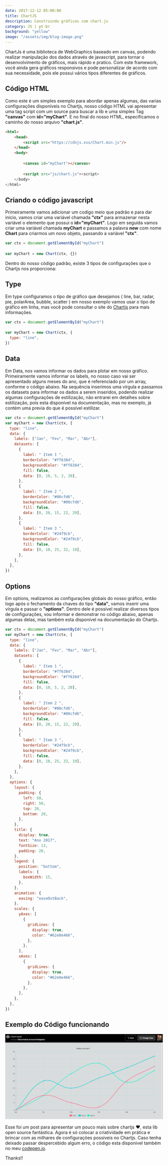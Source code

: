 ```yaml
---
date: 2017-12-12 05:00:00
title: ChartJS 
description: Construindo gráficos com chart.js
category: JS | pt-br
background: "yellow"
image: "/assets/img/blog-image.png"
---
```


ChartJs é uma biblioteca de WebGraphics baseado em canvas, podendo realizar manipulação dos dados através de javascript, para tornar o desenvolvimento de gráficos, mais rápido e pratico. Com este framework, você ainda gera gráficos responsivos e pode personalizar de acordo com sua necessidade, pois ele possui vários tipos diferentes de gráficos.

## Código HTML

Como este é um simples exemplo para abordar apenas algumas, das varias configurações disponíveis no Chartjs, nosso código HTML vai apresentar uma tag script com um source para buscar a lib e uma simples Tag **"canvas"** com **id="myChart"**. E no final do nosso HTML, especificamos o caminho do nosso arquivo **"chart.js"**.

```html
<html>
    <head>
        <script src="https://cdnjs.xxx/Chart.min.js"/>
    </head>
    <body>

        <canvas id="myChart"></canvas>

        <script src="js/chart.js"><script>
    </body>
</html>
```

## Criando o código javascript

Primeiramente vamos adicionar um codigo meio que padrão e para dar inicio, vamos criar uma variável chamada **"ctx"** para armazenar nesta variável o elemento que possui o **id="myChart"**. Logo em seguida vamos criar uma variável chamada **myChart** e passamos a palavra **new** com nome **Chart** para criarmos um novo objeto, passando a variável **"ctx"**.

```js
var ctx = document.getElementById("myChart")

var myChart = new Chart(ctx, {})
```

Dentro do nosso código padrão, existe 3 tipos de configurações que o Chartjs nos proporciona:

## Type

Em type configuramos o tipo de gráfico que desejamos ( line, bar, radar, pie, polarArea, bubble, scatter ) em nosso exemplo vamos usar o tipo de gráfico em linha, mas você pode consultar o site do
[Chartjs](http://www.chartjs.org/) para mais informações.

```js
var ctx = document.getElementById("myChart")

var myChart = new Chart(ctx, {
  type: "line",
})
```

## Data

Em Data, nos vamos informar os dados para plotar em nosso gráfico. Primeiramente vamos informar os labels, no nosso caso vai ser apresentado alguns meses do ano, que é referenciado por um array, conforme o código abaixo. Na sequência inserimos uma vírgula e passamos os datasets para informar os dados a serem inseridos, podendo realizar algumas configurações de estilização, não entrarei em detalhes sobre estilização, pois esta disponível na documentação, mas no exemplo, já contém uma previa do que é possível estilizar.

```js
var ctx = document.getElementById("myChart")
var myChart = new Chart(ctx, {
  type: "line",
  data: {
    labels: ["Jan", "Fev", "Mar", "Abr"],
    datasets: [
      {
        label: " Item 1 ",
        borderColor: "#ff6384",
        backgroundColor: "#ff6384",
        fill: false,
        data: [0, 10, 5, 2, 20],
      },
      {
        label: " Item 2 ",
        borderColor: "#00cfd6",
        backgroundColor: "#00cfd6",
        fill: false,
        data: [0, 20, 15, 22, 29],
      },
      {
        label: " Item 3 ",
        borderColor: "#24f9cb",
        backgroundColor: "#24f9cb",
        fill: false,
        data: [0, 10, 25, 32, 19],
      },
    ],
  },
})
```

## Options

Em options, realizamos as configurações globais do nosso gráfico, então logo após o fechamento da chaves do tipo **"data"**, vamos inserir uma vírgula e passar o **"options"**. Dentro dele é possível realizar diversos tipos de configurações, vou informar e demonstrar no código abaixo, apenas algumas delas, mas também esta disponível na documentação do Chartjs.

```js
var ctx = document.getElementById("myChart")
var myChart = new Chart(ctx, {
  type: "line",
  data: {
    labels: ["Jan", "Fev", "Mar", "Abr"],
    datasets: [
      {
        label: " Item 1 ",
        borderColor: "#ff6384",
        backgroundColor: "#ff6384",
        fill: false,
        data: [0, 10, 5, 2, 20],
      },
      {
        label: " Item 2 ",
        borderColor: "#00cfd6",
        backgroundColor: "#00cfd6",
        fill: false,
        data: [0, 20, 15, 22, 29],
      },
      {
        label: " Item 3 ",
        borderColor: "#24f9cb",
        backgroundColor: "#24f9cb",
        fill: false,
        data: [0, 10, 25, 32, 19],
      },
    ],
  },
  options: {
    layout: {
      padding: {
        left: 50,
        right: 50,
        top: 20,
        bottom: 20,
      },
    },
    title: {
      display: true,
      text: "Ano 2017",
      fontSize: 13,
      padding: 20,
    },
    legend: {
      position: "bottom",
      labels: {
        boxWidth: 15,
      },
    },
    animation: {
      easing: "easeOutBack",
    },
    scales: {
      yAxes: [
        {
          gridLines: {
            display: true,
            color: "#62e0e466",
          },
        },
      ],
      xAxes: [
        {
          gridLines: {
            display: true,
            color: "#62e0e466",
          },
        },
      ],
    },
  },
})
```

## Exemplo do Código funcionando


![screenshoot](../static/assets/img/screensShot-chartjs.png "screen-Shot")

Esse foi um post para apresentar um pouco mais sobre chartjs ♥️, esta lib open source fantástica. Agora é só colocar a criatividade em prática e brincar com as milhares de configurações possíveis no Chartjs. Caso tenha deixado passar despercebido algum erro, o código esta disponivel também no meu [codepen.io](https://codepen.io/mariorodeghiero/pen/rYoLOY).

Thanks!!
